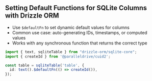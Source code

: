 ## Setting Default Functions for SQLite Columns with Drizzle ORM

- Use `$defaultFn` to set dynamic default values for columns
- Common use case: auto-generating IDs, timestamps, or computed values
- Works with any synchronous function that returns the correct type

```typescript
import { text, sqliteTable } from "drizzle-orm/sqlite-core";
import { createId } from '@paralleldrive/cuid2';

const table = sqliteTable('table', {
  id: text().$defaultFn(() => createId()),
});
``` 